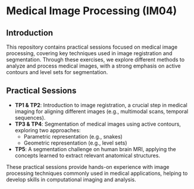 # Medical Image Processing (IM04)  

## Introduction  

This repository contains practical sessions focused on medical image processing, covering key techniques used in image registration and segmentation. Through these exercises, we explore different methods to analyze and process medical images, with a strong emphasis on active contours and level sets for segmentation.  

## Practical Sessions  

- **TP1 & TP2**: Introduction to image registration, a crucial step in medical imaging for aligning different images (e.g., multimodal scans, temporal sequences).  
- **TP3 & TP4**: Segmentation of medical images using active contours, exploring two approaches:  
  - Parametric representation (e.g., snakes)  
  - Geometric representation (e.g., level sets)  
- **TP5**: A segmentation challenge on human brain MRI, applying the concepts learned to extract relevant anatomical structures.  

These practical sessions provide hands-on experience with image processing techniques commonly used in medical applications, helping to develop skills in computational imaging and analysis.
